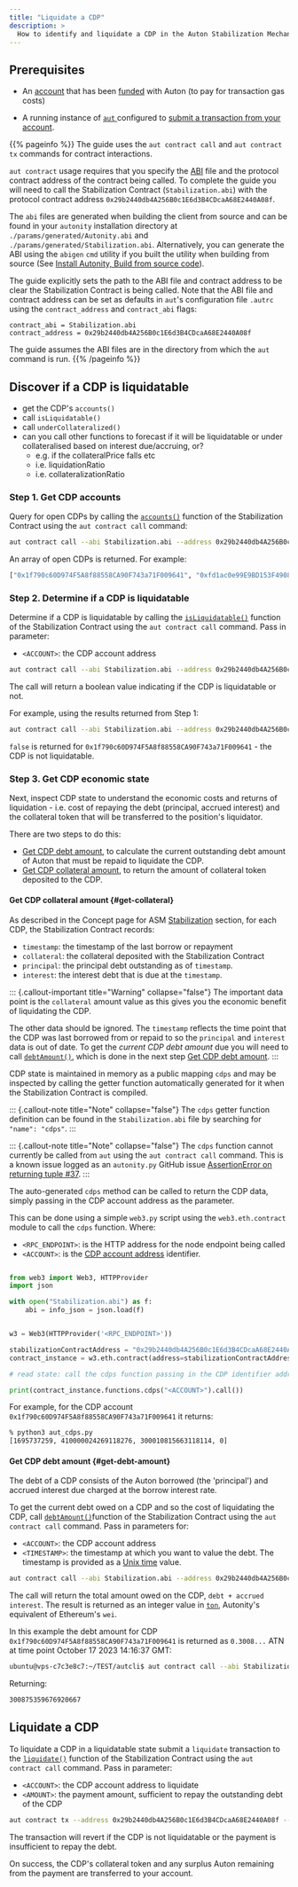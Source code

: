 ```yaml
---
title: "Liquidate a CDP"
description: >
  How to identify and liquidate a CDP in the Auton Stabilization Mechanism.
---
```


## Prerequisites

- An [account](/account-holders//create-acct/) that has been [funded](/account-holders/fund-acct/) with Auton (to pay for transaction gas costs)

- A running instance of [`aut` <i class='fas fa-external-link-alt'></i>](https://github.com/autonity/aut) configured to [submit a transaction from your account](/account-holders/submit-trans-aut/).

{{% pageinfo %}}
The guide uses the `aut contract call` and `aut contract tx` commands for contract interactions.

`aut contract` usage requires that you specify the [ABI](/glossary/#application-binary-interface-abi) file and the protocol contract address of the contract being called. To complete the guide you will need to call the Stabilization Contract (`Stabilization.abi`) with the protocol contract address `0x29b2440db4A256B0c1E6d3B4CDcaA68E2440A08f`.

The `abi` files are generated when building the client from source and can be found in your `autonity` installation directory at `./params/generated/Autonity.abi` and `./params/generated/Stabilization.abi`. Alternatively, you can generate the ABI using the `abigen` `cmd` utility if you built the utility when building from source (See [Install Autonity, Build from source code](/node-operators/install-aut/#install-source)).

The guide explicitly sets the path to the ABI file and contract address to be clear the Stabilization Contract is being called. Note that the ABI file and contract address can be set as defaults in `aut`'s configuration file `.autrc` using the `contract_address` and `contract_abi` flags:


```
contract_abi = Stabilization.abi
contract_address = 0x29b2440db4A256B0c1E6d3B4CDcaA68E2440A08f

```

The guide assumes the ABI files are in the directory from which the `aut` command is run.
{{% /pageinfo %}}

## Discover if a CDP is liquidatable

- get the CDP's `accounts()`
- call `isLiquidatable()`
- call `underCollateralized()`
- can you call other functions to forecast if it will be liquidatable or under collateralised based on interest due/accruing, or?
  - e.g. if the collateralPrice falls etc
  - i.e. liquidationRatio
  - i.e. collateralizationRatio


### Step 1. Get CDP accounts

Query for open CDPs by calling the [`accounts()`](/reference/api/asm/stabilization/#accounts) function of the Stabilization Contract using the `aut contract call` command:

```bash
aut contract call --abi Stabilization.abi --address 0x29b2440db4A256B0c1E6d3B4CDcaA68E2440A08f accounts
```

An array of open CDPs is returned. For example:

```bash
["0x1f790c60D974F5A8f88558CA90F743a71F009641", "0xfd1ac0e99E9BD153F49080A96eb44843211E5C9f", "0xF47FDD88C8f6F80239E177386cC5AE3d6BCdEeEa"]
```

### Step 2. Determine if a CDP is liquidatable

Determine if a CDP is liquidatable by calling the [`isLiquidatable()`](/reference/api/asm/stabilization/#isliquidatable) function of the Stabilization Contract using the `aut contract call` command. Pass in parameter:

  - `<ACCOUNT>`: the CDP account address

```bash
aut contract call --abi Stabilization.abi --address 0x29b2440db4A256B0c1E6d3B4CDcaA68E2440A08f isLiquidatable <ACCOUNT>
```

The call will return a boolean value indicating if the CDP is liquidatable or not.

For example, using the results returned from Step 1:

```bash
aut contract call --abi Stabilization.abi --address 0x29b2440db4A256B0c1E6d3B4CDcaA68E2440A08f isLiquidatable 0xF47FDD88C8f6F80239E177386cC5AE3d6BCdEeEa
```

`false` is returned for `0x1f790c60D974F5A8f88558CA90F743a71F009641` - the CDP is not liquidatable.

### Step 3. Get CDP economic state

Next, inspect CDP state to understand the economic costs and returns of liquidation - i.e. cost of repaying the debt (principal, accrued interest) and the collateral token that will be transferred to the position's liquidator.

There are two steps to do this:

- [Get CDP debt amount](/#get-debt-amount), to calculate the current outstanding debt amount of Auton that must be repaid to liquidate the CDP.
- [Get CDP collateral amount](/#get-collateral), to return the amount of collateral token deposited to the CDP.


#### Get CDP collateral amount {#get-collateral}

As described in the Concept page for ASM [Stabilization](/concepts/asm/#stabilization) section, for each CDP, the Stabilization Contract records:

- `timestamp`: the timestamp of the last borrow or repayment
- `collateral`: the collateral deposited with the Stabilization Contract
- `principal`: the principal debt outstanding as of `timestamp`.
- `interest`: the interest debt that is due at the `timestamp`.

::: {.callout-important title="Warning" collapse="false"}
The important data point is the `collateral` amount value as this gives you the economic benefit of liquidating the CDP. 

The other data should be ignored. The `timestamp` reflects the time point that the CDP was last borrowed from or repaid to so the `principal` and `interest` data is out of date. To get the _current CDP debt amount_ due you will need to call [`debtAmount()`](/reference/api/asm/stabilization/#debtamount), which is done in the next step [Get CDP debt amount](/cdp/liquidate-cdp/#get-debt-amount).
:::

CDP state is maintained in memory as a public mapping `cdps` and may be inspected by calling the getter function automatically generated for it when the Stabilization Contract is compiled.

::: {.callout-note title="Note" collapse="false"}
The `cdps` getter function definition can be found in the `Stabilization.abi` file by searching for `"name": "cdps"`.
:::


::: {.callout-note title="Note" collapse="false"}
The `cdps` function cannot currently be called from `aut` using the `aut contract call` command. This is a known issue logged as an `autonity.py` GitHub issue [AssertionError on returning tuple
#37](https://github.com/autonity/autonity.py/issues/37). 
:::

The auto-generated `cdps` method can be called to return the CDP data, simply passing in the CDP account address as the parameter.

This can be done using a simple `web3.py` script using the `web3.eth.contract` module to call the `cdps` function. Where:

  - `<RPC_ENDPOINT>`: is the HTTP address for the node endpoint being called
  - `<ACCOUNT>`: is the [CDP account address](/concepts/asm/#cdp-identifiers) identifier.


```python

from web3 import Web3, HTTPProvider
import json

with open("Stabilization.abi") as f:
	abi = info_json = json.load(f)


w3 = Web3(HTTPProvider('<RPC_ENDPOINT>'))

stabilizationContractAddress = "0x29b2440db4A256B0c1E6d3B4CDcaA68E2440A08f"
contract_instance = w3.eth.contract(address=stabilizationContractAddress, abi=abi)

# read state: call the cdps function passing in the CDP identifier address <ACCOUNT>:

print(contract_instance.functions.cdps("<ACCOUNT>").call())

```


For example, for the CDP account `0x1f790c60D974F5A8f88558CA90F743a71F009641` it returns:


```bash
% python3 aut_cdps.py
[1695737259, 410000024269118276, 300010815663118114, 0]
```

#### Get CDP debt amount {#get-debt-amount}

The debt of a CDP consists of the Auton borrowed (the 'principal') and accrued interest due charged at the borrow interest rate.

To get the current debt owed on a CDP and so the cost of liquidating the CDP, call [`debtAmount()`](/reference/api/asm/stabilization/#debtamount)function of the Stabilization Contract using the `aut contract call` command. Pass in parameters for:

  - `<ACCOUNT>`: the CDP account address
  - `<TIMESTAMP>`: the timestamp at which you want to value the debt. The timestamp is provided as a [Unix time](/glossary/#unix-time) value.

  ```bash
aut contract call --abi Stabilization.abi --address 0x29b2440db4A256B0c1E6d3B4CDcaA68E2440A08f debtAmount <ACCOUNT> <TIMESTAMP>
```
  
  The call will return the total amount owed on the CDP, `debt + accrued interest`. The result is returned as an integer value in [`ton`](/glossary/#ton), Autonity's equivalent of Ethereum's `wei`.

In this example the debt amount for CDP `0x1f790c60D974F5A8f88558CA90F743a71F009641` is returned as `0.3008...` ATN at time point October 17 2023 14:16:37 GMT:

```bash
ubuntu@vps-c7c3e8c7:~/TEST/autcli$ aut contract call --abi Stabilization.abi --address 0x29b2440db4A256B0c1E6d3B4CDcaA68E2440A08f debtAmount 0x1f790c60D974F5A8f88558CA90F743a71F009641 1697552197
```

Returning:

```bash
300875359676920667
```

## Liquidate a CDP

To liquidate a CDP in a liquidatable state submit a `liquidate` transaction to the [`liquidate()`](/reference/api/asm/stabilization/#liquidate) function of the Stabilization Contract using the `aut contract call` command. Pass in parameter:

  - `<ACCOUNT>`: the CDP account address to liquidate
  - `<AMOUNT>`: the payment amount, sufficient to repay the outstanding debt of the CDP

```bash
aut contract tx --address 0x29b2440db4A256B0c1E6d3B4CDcaA68E2440A08f --value <AMOUNT> liquidate <ACCOUNT>
```

The transaction will revert if the CDP is not liquidatable or the payment is insufficient to repay the debt.

On success, the CDP's collateral token and any surplus Auton remaining from the payment are transferred to your account.